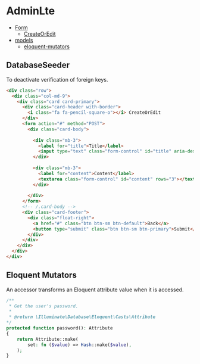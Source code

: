 # AdminLte

- [Form](#form)
  - [CreateOrEdit](#createoredit)
- [models](#models)
  - [eloquent-mutators](#eloquent-mutators)

<a name="form"></a>
<a name="createoredit"></a>
## DatabaseSeeder

To deactivate verification of foreign keys.

```html
<div class="row">
  <div class="col-md-9">
    <div class="card card-primary">
      <div class="card-header with-border">
        <i class="fa fa-pencil-square-o"></i> CreateOrEdit
      </div>
      <form action="#" method="POST">
        <div class="card-body">
          
          <div class="mb-3">
            <label for="title">Title</label>
            <input type="text" class="form-control" id="title" aria-describedby="title" placeholder="Title">
          </div>
          
          <div class="mb-3">
            <label for="content">Content</label>
            <textarea class="form-control" id="content" rows="3"></textarea>
          </div>
          
        </div>
      </form>
      <!-- /.card-body -->
      <div class="card-footer">
        <div class="float-right">
          <a href="#" class="btn btn-sm btn-default">Back</a>
          <button type="submit" class="btn btn-sm btn-primary">Submit</button>
        </div>
      </div>
    </div>
  </div>
</div>
```

<a name="models"></a>
<a name="eloquent-mutators"></a>
## Eloquent Mutators

An accessor transforms an Eloquent attribute value when it is accessed.

```php
/**
 * Get the user's password.
 *
 * @return \Illuminate\Database\Eloquent\Casts\Attribute
*/
protected function password(): Attribute
{
    return Attribute::make(
        set: fn ($value) => Hash::make($value),
    );
}
```


